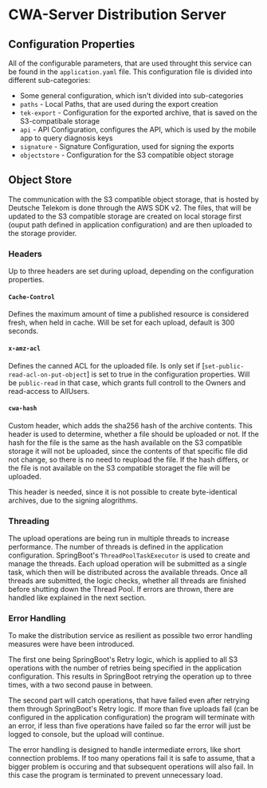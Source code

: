 # CWA-Server Distribution Server

## Configuration Properties

All of the configurable parameters, that are used throught this service can be found in the `application.yaml` file. This configuration file is divided into different sub-categories:

- Some general configuration, which isn't divided into sub-categories
- `paths` - Local Paths, that are used during the export creation
- `tek-export` - Configuration for the exported archive, that is saved on the S3-compatibale storage
- `api` - API Configuration, configures the API, which is used by the mobile app to query diagnosis keys
- `signature` - Signature Configuration, used for signing the exports
- `objectstore` - Configuration for the S3 compatible object storage

## Object Store

The communication with the S3 compatible object storage, that is hosted by Deutsche Telekom is done through the AWS SDK v2. The files, that will be updated to the S3 compatible storage are created on local storage first (ouput path defined in application configuration) and are then uploaded to the storage provider.

### Headers

Up to three headers are set during upload, depending on the configuration properties.

#### `Cache-Control`

Defines the maximum amount of time a published resource is considered fresh, when held in cache. Will be set for each upload, default is 300 seconds.

#### `x-amz-acl`

Defines the canned ACL for the uploaded file. Is only set if [`set-public-read-acl-on-put-object`] is set to true in the configuration properties. Will be `public-read` in that case, which grants full controll to the Owners and read-access to AllUsers.

#### `cwa-hash`

Custom header, which adds the sha256 hash of the archive contents. This header is used to determine, whether a file should be uploaded or not. If the hash for the file is the same as the hash available on the S3 compatible storage it will not be uploaded, since the contents of that specific file did not change, so there is no need to reupload the file. If the hash differs, or the file is not available on the S3 compatible storaget the file will be uploaded.

This header is needed, since it is not possible to create byte-identical archives, due to the signing alogrithms.

### Threading

The upload operations are being run in multiple threads to increase performance. The number of threads is defined in the application configuration. SpringBoot's `ThreadPoolTaskExecutor` is used to create and manage the threads. Each upload operation will be submitted as a single task, which then will be distributed across the available threads. Once all threads are submitted, the logic checks, whether all threads are finished before shutting down the Thread Pool. If errors are thrown, there are handled like explained in the next section.

### Error Handling

To make the distribution service as resilient as possible two error handling measures were have been introduced.

The first one being SpringBoot's Retry logic, which is applied to all S3 operations with the number of retries being specified in the application configuration. This results in SpringBoot retrying the operation up to three times, with a two second pause in between.

The second part will catch operations, that have failed even after retrying them through SpringBoot's Retry logic. If more than five uploads fail (can be configured in the application configuration) the program will terminate with an error, if less than five operations have failed so far the error will just be logged to console, but the upload will continue.

The error handling is designed to handle intermediate errors, like short connection problems. If too many operations fail it is safe to assume, that a bigger problem is occuring and that subsequent operations will also fail. In this case the program is terminated to prevent unnecessary load.
